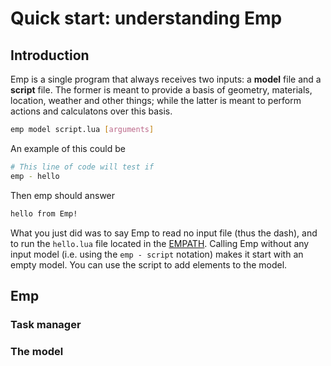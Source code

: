# Quick start: understanding Emp

## Introduction

Emp is a single program that always receives two inputs: a **model** file and a **script** file. The former is meant to provide a basis of geometry, materials, location, weather and other things; while the latter is meant to perform actions and calculatons over this basis.

```bash
emp model script.lua [arguments]
```

An example of this could be

```bash
# This line of code will test if
emp - hello
```

Then emp should answer

```bash
hello from Emp!
```

What you just did was to say Emp to read no input file \(thus the dash\), and to run the `hello.lua` file located in the [EMPATH](https://groundhoglighting.gitbook.io/emp-doc/~/edit/drafts/-LImPq2tScLvWzNk3I1z/configuration). Calling Emp without any input model \(i.e. using the `emp - script` notation\) makes it start with an empty model. You can use the script to add elements to the model.

## Emp

### Task manager

### The model



